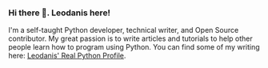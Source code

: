 ### Hi there 👋. Leodanis here!

I'm a self-taught Python developer, technical writer, and Open Source contributor. My great passion is to write articles and tutorials to help other people learn how to program using Python. You can find some of my writing here: [Leodanis' Real Python Profile](https://realpython.com/team/lpozoramos/).
